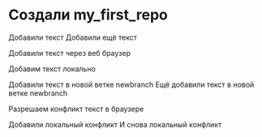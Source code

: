 ﻿# Создали my_first_repo

Добавили текст
Добавили ещё текст

Добавили текст через веб браузер

Добавим текст локально

Добавили текст в новой ветке newbranch
Ещё добавили текст в новой ветке newbranch

Разрешаем конфликт текст в браузере

Добавили локальный конфликт
И снова локальный конфликт
